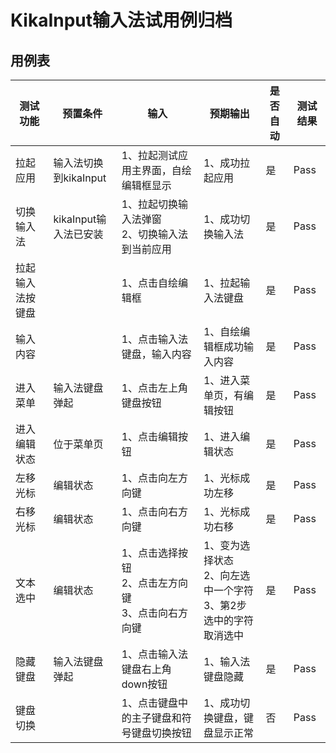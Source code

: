 # KikaInput输入法试用例归档

## 用例表

|测试功能|预置条件|输入|预期输出|是否自动|测试结果|
|--------------------------------|--------------------------------|--------------------------------|--------------------------------|--------------------------------|--------------------------------|
|拉起应用        | 输入法切换到kikaInput |	1、拉起测试应用主界面，自绘编辑框显示	|1、成功拉起应用|是|Pass|
|切换输入法 | kikaInput输入法已安装 |	1、拉起切换输入法弹窗<br/>2、切换输入法到当前应用	|1、成功切换输入法|是|Pass|
|拉起输入法按键盘 |                                                              |	1、点击自绘编辑框	|1、拉起输入法键盘|是|Pass|
|输入内容|  |	1、点击输入法键盘，输入内容	|1、自绘编辑框成功输入内容|是|Pass|
|进入菜单| 输入法键盘弹起 |	1、点击左上角键盘按钮	|1、进入菜单页，有编辑按钮|是|Pass|
|进入编辑状态| 位于菜单页                                                   | 1、点击编辑按钮 | 1、进入编辑状态 | 是 |Pass|
|左移光标| 编辑状态 | 1、点击向左方向键 | 1、光标成功左移 | 是 |Pass|
|右移光标| 编辑状态 | 1、点击向右方向键 | 1、光标成功右移 | 是 |Pass|
|文本选中| 编辑状态 | 1、点击选择按钮<br/>2、点击左方向键<br/>3、点击向右方向键 | 1、变为选择状态<br/>2、向左选中一个字符<br/>3、第2步选中的字符取消选中 | 是 |Pass|
|隐藏键盘| 输入法键盘弹起 | 1、点击输入法键盘右上角down按钮 | 1、输入法键盘隐藏 | 是 |Pass|
|键盘切换|  | 1、点击键盘中的主子键盘和符号键盘切换按钮 | 1、成功切换键盘，键盘显示正常 | 否 |Pass|
